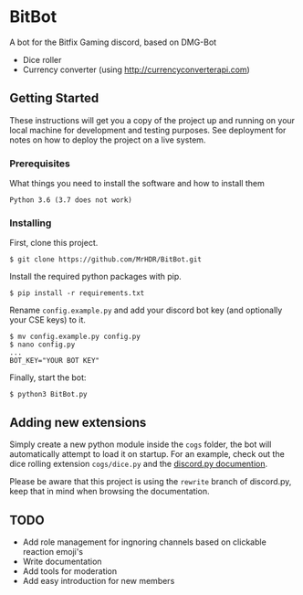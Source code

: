 
# BitBot

A bot for the Bitfix Gaming discord, based on DMG-Bot

* Dice roller
* Currency converter (using http://currencyconverterapi.com)

## Getting Started

These instructions will get you a copy of the project up and running on your local machine for development and testing purposes. See deployment for notes on how to deploy the project on a live system.

### Prerequisites

What things you need to install the software and how to install them

```
Python 3.6 (3.7 does not work)
```

### Installing


First, clone this project.

```
$ git clone https://github.com/MrHDR/BitBot.git

```
Install the required python packages with pip.
```
$ pip install -r requirements.txt
```
Rename `config.example.py` and add your discord bot key (and optionally your CSE keys) to it.
```
$ mv config.example.py config.py
$ nano config.py
...
BOT_KEY="YOUR BOT KEY"
```
Finally, start the bot:
```
$ python3 BitBot.py
```

## Adding new extensions

Simply create a new python module inside the `cogs` folder, the bot will automatically attempt to load it on startup. For an example, check out the dice rolling extension `cogs/dice.py` and the [discord.py documention](https://discordpy.readthedocs.io/en/rewrite/index.html).

Please be aware that this project is using the `rewrite` branch of discord.py, keep that in mind when browsing the documentation.

## TODO

* Add role management for ingnoring channels based on clickable reaction emoji's
* Write documentation
* Add tools for moderation
* Add easy introduction for new members
